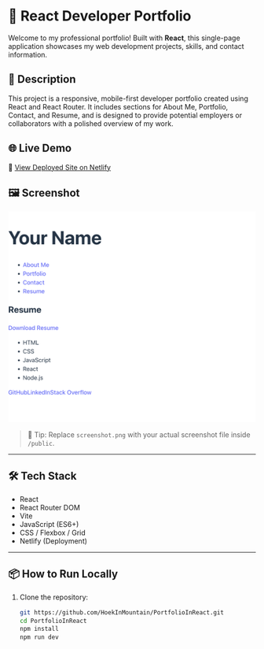 # 🚀 React Developer Portfolio

Welcome to my professional portfolio! Built with **React**, this single-page application showcases my web development projects, skills, and contact information.

## 🧠 Description

This project is a responsive, mobile-first developer portfolio created using React and React Router. It includes sections for About Me, Portfolio, Contact, and Resume, and is designed to provide potential employers or collaborators with a polished overview of my work.

## 🌐 Live Demo

🔗 [View Deployed Site on Netlify](https://celebrated-pastelito-3107c3.netlify.app/)

## 🖼️ Screenshot

![Portfolio Screenshot](./public/image.png)

> 📸 Tip: Replace `screenshot.png` with your actual screenshot file inside `/public`.

---

## 🛠 Tech Stack

- React
- React Router DOM
- Vite
- JavaScript (ES6+)
- CSS / Flexbox / Grid
- Netlify (Deployment)

---

## 📦 How to Run Locally

1. Clone the repository:
   ```bash
   git https://github.com/HoekInMountain/PortfolioInReact.git
   cd PortfolioInReact
   npm install
   npm run dev
